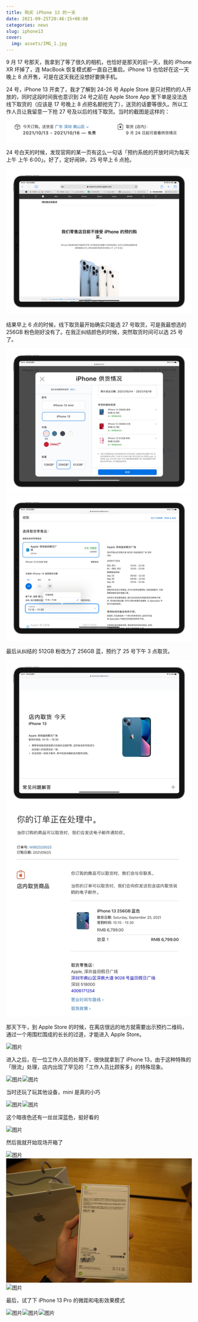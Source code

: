 ```yaml
---
title: 购买 iPhone 13 的一天
date: 2021-09-25T20:46:15+08:00
categories: news
slug: iphone13
cover:
  img: assets/IMG_1.jpg
---
```


9 月 17 号那天，我拿到了等了很久的相机，也恰好是那天的前一天，我的 iPhone XR 坏掉了，连 MacBook 恢复模式都一直自己重启。iPhone 13 也恰好在这一天晚上 8 点开售，可是在这天我还没想好要换手机。

24 号，iPhone 13 开卖了，我才了解到 24-26 号 Apple Store 是只对预约的人开放的，同时这段时间我也意识到 24 号之前在 Apple Store App 里下单是没法选线下取货的（应该是 17 号晚上 8 点把名额抢完了），送货的话要等很久。所以工作人员让我留意一下抢 27 号及以后的线下取货。当时的截图是这样的：

![图片](assets/IMG_2.jpg)

24 号白天的时候，发现官网的某一页有这么一句话「预约系统的开放时间为每天上午 上午 6:00」。好了，定好闹钟，25 号早上 6 点抢。

![图片](assets/IMG_3.png)

结果早上 6 点的时候，线下取货最开始确实只能选 27 号取货，可是我最想选的 256GB 粉色刚好没有了。在我正纠结颜色的时候，突然取货时间可以选 25 号了。

![图片](assets/IMG_4.png)![图片](assets/IMG_5.png)

最后从纠结的 512GB 粉改为了 256GB 蓝，预约了 25 号下午 3 点取货。

![图片](assets/IMG_6.png)![图片](assets/IMG_7.jpg)

那天下午，到 Apple Store 的时候，在离店很远的地方就需要出示预约二维码，通过一个用围栏围成的长长的过道，才能进入 Apple Store。

![图片](assets/IMG_8.jpg)

进入之后，在一位工作人员的处理下，很快就拿到了 iPhone 13，由于这种特殊的「限流」处理，店内出现了罕见的「工作人员比顾客多」的特殊现象。

![图片](assets/IMG_9.jpg)![图片](assets/IMG_10.jpg)

当时还玩了玩其他设备，mini 是真的小巧

![图片](assets/IMG_11.jpg)![图片](assets/IMG_12.jpg)

这个暗夜色还有一丝丝深蓝色，挺好看的

![图片](assets/IMG_13.jpg)

然后我就开始现场开箱了

![图片](assets/IMG_14.jpg)![图片](assets/IMG_17.jpg)![图片](assets/IMG_16.jpg)

最后，试了下 iPhone 13 Pro 的微距和电影效果模式

![图片](assets/IMG_18.jpg)![图片](assets/IMG_19.jpg)![图片](assets/IMG_20.jpg)

